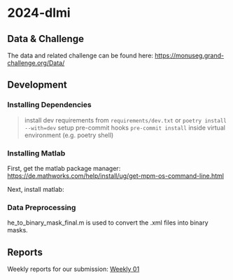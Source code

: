 # 2024-dlmi

## Data & Challenge
The data and related challenge can be found here: https://monuseg.grand-challenge.org/Data/

## Development
### Installing Dependencies
> install dev requirements from `requirements/dev.txt` or `poetry install --with=dev`
> setup pre-commit hooks `pre-commit install` inside virtual environment (e.g. poetry shell)

### Installing Matlab
First, get the matlab package manager:
https://de.mathworks.com/help/install/ug/get-mpm-os-command-line.html

Next, install matlab:

### Data Preprocessing
he_to_binary_mask_final.m is used to convert the .xml files into binary masks.

## Reports
Weekly reports for our submission:
[Weekly 01](https://sharelatex.tu-darmstadt.de/project/6775a117ed56cbe567ccde5f)